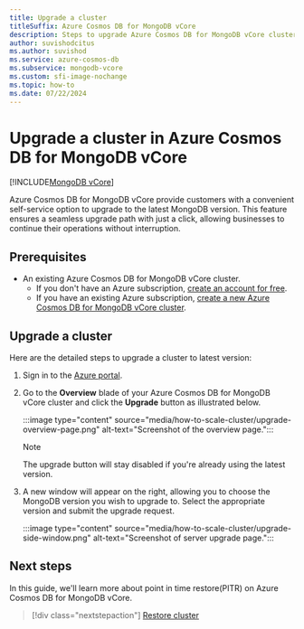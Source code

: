 ```yaml
---
title: Upgrade a cluster
titleSuffix: Azure Cosmos DB for MongoDB vCore
description: Steps to upgrade Azure Cosmos DB for MongoDB vCore cluster from a lower version to latest version.
author: suvishodcitus
ms.author: suvishod
ms.service: azure-cosmos-db
ms.subservice: mongodb-vcore
ms.custom: sfi-image-nochange
ms.topic: how-to
ms.date: 07/22/2024
---
```


# Upgrade a cluster in Azure Cosmos DB for MongoDB vCore

[!INCLUDE[MongoDB vCore](~/reusable-content/ce-skilling/azure/includes/cosmos-db/includes/appliesto-mongodb-vcore.md)]

Azure Cosmos DB for MongoDB vCore provide customers with a convenient self-service option to upgrade to the latest MongoDB version. This feature ensures a seamless upgrade path with just a click, allowing businesses to continue their operations without interruption.


## Prerequisites

- An existing Azure Cosmos DB for MongoDB vCore cluster.
  - If you don't have an Azure subscription, [create an account for free](https://azure.microsoft.com/free).
  - If you have an existing Azure subscription, [create a new Azure Cosmos DB for MongoDB vCore cluster](quickstart-portal.md).


## Upgrade a cluster

Here are the detailed steps to upgrade a cluster to latest version:

1. Sign in to the [Azure portal](https://portal.azure.com).

2. Go to the **Overview** blade of your Azure Cosmos DB for MongoDB vCore cluster and click the **Upgrade** button as illustrated below.

   :::image type="content" source="media/how-to-scale-cluster/upgrade-overview-page.png" alt-text="Screenshot of the overview page.":::

   > [!NOTE]
   > The upgrade button will stay disabled if you're already using the latest version.

3. A new window will appear on the right, allowing you to choose the MongoDB version you wish to upgrade to. Select the appropriate version and submit the upgrade request.

   :::image type="content" source="media/how-to-scale-cluster/upgrade-side-window.png" alt-text="Screenshot of server upgrade page.":::

## Next steps

In this guide, we'll learn more about point in time restore(PITR) on Azure Cosmos DB for MongoDB vCore.

> [!div class="nextstepaction"]
> [Restore cluster](how-to-restore-cluster.md)
